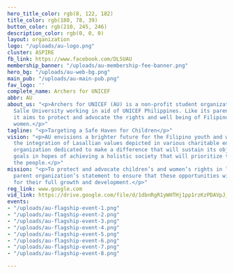 ```yaml
---
hero_title_color: rgb(8, 122, 182)
title_color: rgb(180, 78, 39)
button_color: rgb(210, 245, 246)
description_color: rgb(0, 0, 0)
layout: organization
logo: "/uploads/au-logo.png"
cluster: ASPIRE
fb_link: https://www.facebook.com/DLSUAU
membership_banner: "/uploads/au-membership-fee-banner.png"
hero_bg: "/uploads/au-web-bg.png"
main_pub: "/uploads/au-main-pub.png"
fav_logo: ''
complete_name: Archers for UNICEF
abbr: AU
about_us: "<p>Archers for UNICEF (AU) is a non-profit student organization in De La
  Salle University working in aid of UNICEF Philippines. Like its parent organization,
  it aims to protect and advocate the rights and well being of Filipino youth and
  women.</p>"
tagline: "<p>Targeting a Safe Haven for Children</p>"
vision: "<p>AU envisions a brighter future for the Filipino youth and women through
  the integration of Lasallian values depicted in various charitable endeavors. An
  organization dedicated to make a difference that will sustain its objectives and
  goals in hopes of achieving a holistic society that will prioritize the rights of
  the people.</p>"
mission: "<p>To protect and advocate children’s and women’s rights in line with the
  parent organization’s statement to ensure that these opportunities will be maximized
  for their full growth and development.</p>"
reg_link: www.google.com
vid_link: https://drive.google.com/file/d/1dbnRgR1yWHTHj1pp1rzKzPDAVpJ_-NKa/preview
events:
- "/uploads/au-flagship-event-1.png"
- "/uploads/au-flagship-event-2.png"
- "/uploads/au-flagship-event-3.png"
- "/uploads/au-flagship-event-4.png"
- "/uploads/au-flagship-event-5.png"
- "/uploads/au-flagship-event-6.png"
- "/uploads/au-flagship-event-7.png"
- "/uploads/au-flagship-event-8.png"

---
```

